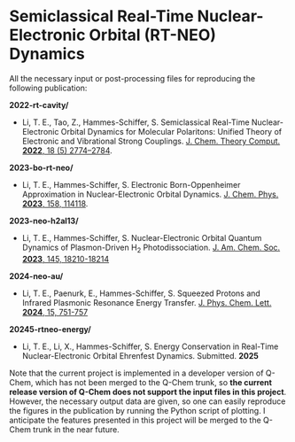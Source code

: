 # Semiclassical Real-Time Nuclear-Electronic Orbital (RT-NEO) Dynamics

All the necessary input or post-processing files for reproducing the following publication:

**2022-rt-cavity/**

- Li, T. E., Tao, Z., Hammes-Schiffer, S. Semiclassical Real-Time Nuclear-Electronic Orbital Dynamics for Molecular Polaritons: Unified Theory of Electronic and Vibrational Strong Couplings. [J. Chem. Theory Comput. **2022**, 18 (5) 2774–2784](https://doi.org/10.1021/acs.jctc.2c00096).

**2023-bo-rt-neo/**

- Li, T. E., Hammes-Schiffer, S. Electronic Born-Oppenheimer Approximation in Nuclear-Electronic Orbital Dynamics. [J. Chem. Phys. **2023**, 158, 114118](https://doi.org/10.1063/5.0142007).

**2023-neo-h2al13/**

- Li, T. E., Hammes-Schiffer, S. Nuclear-Electronic Orbital Quantum Dynamics of Plasmon-Driven H<sub>2</sub> Photodissociation. [J. Am. Chem. Soc. **2023**, 145, 18210-18214](https://doi.org/10.1021/jacs.3c04927)

**2024-neo-au/**

- Li, T. E., Paenurk, E.,  Hammes-Schiffer, S. Squeezed Protons and Infrared Plasmonic Resonance Energy Transfer. [J. Phys. Chem. Lett. **2024**, 15, 751-757](https://doi.org/10.1021/acs.jpclett.3c03112)

**20245-rtneo-energy/**

- Li, T. E., Li, X.,  Hammes-Schiffer, S. Energy Conservation in Real-Time Nuclear-Electronic Orbital Ehrenfest Dynamics. Submitted. **2025**

Note that the current project is implemented in a developer version of Q-Chem, which has not been merged to the Q-Chem trunk, so **the current release version of Q-Chem does not support the input files in this project**. However, the necessary output data are given, so one can easily reproduce the figures in the publication by running the Python script of plotting. I anticipate the features presented in this project will be merged to the Q-Chem trunk in the near future.
